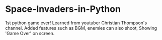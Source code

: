 # Space-Invaders-in-Python
1st python game ever! Learned from youtuber Christian Thompson's channel. Added features such as BGM, enemies can also shoot, Showing 'Game Over' on screen.
